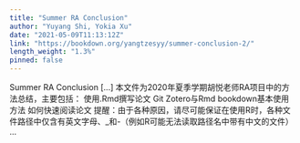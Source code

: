 ```yaml
---
title: "Summer RA Conclusion"
author: "Yuyang Shi, Yokia Xu"
date: "2021-05-09T11:13:12Z"
link: "https://bookdown.org/yangtzesyy/summer-conclusion-2/"
length_weight: "1.3%"
pinned: false
---
```


Summer RA Conclusion [...] 本文件为2020年夏季学期胡悦老师RA项目中的方法总结，主要包括： 使用.Rmd撰写论文 Git Zotero与Rmd bookdown基本使用方法 如何快速阅读论文 提醒：由于各种原因，请尽可能保证在使用R时，各种文件路径中仅含有英文字母、_和-（例如R可能无法读取路径名中带有中文的文件） ...
